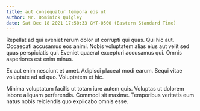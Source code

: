 ```yaml
---
title: aut consequatur tempora eos ut
author: Mr. Dominick Quigley
date: Sat Dec 18 2021 17:50:33 GMT-0500 (Eastern Standard Time)
---
```

Repellat ad qui eveniet rerum dolor ut corrupti qui quas. Qui hic aut. Occaecati accusamus eos animi. Nobis voluptatem alias eius aut velit sed quas perspiciatis qui. Eveniet quaerat excepturi accusamus qui. Omnis asperiores est enim minus.

 Ex aut enim nesciunt et amet. Adipisci placeat modi earum. Sequi vitae voluptate ad ad quo. Voluptatem et hic.

 Minima voluptatum facilis ut totam iure autem quis. Voluptas ut dolorem labore aliquam perferendis. Commodi sit maxime. Temporibus veritatis eum natus nobis reiciendis quo explicabo omnis esse.